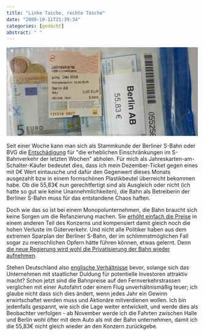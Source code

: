 ```yaml
---
title: "Linke Tasche, rechte Tasche"
date: "2009-10-11T21:39:34"
categories: [gedacht]
abstract: " "
---
```


![Kompensation für das S-Bahn-Chaos](kompensation.jpg)

Seit einer Woche kann man sich als Stammkunde der Berliner S-Bahn oder BVG die [Entschädigung](http://www.s-bahn-berlin.de/aboundtickets/abo_freimonat.htm) für "die erheblichen Einschränkungen im S-Bahnverkehr der letzten Wochen" abholen. Für mich als Jahreskarten-am-Schalter-Käufer bedeutet dies, dass ich mein Dezember-Ticket gegen eines mit 0€ Wert eintausche und dafür den Gegenwert dieses Monats ausgezahlt bzw in einem formschönen Plastikbeutel überreicht bekommen habe. Ob die 55,83€ nun gerechtfertigt sind als Ausgleich oder nicht (ich hatte so gut wie keine Unannehmlichkeiten), die Bahn als Betreiberin der Berliner S-Bahn muss für das entstandene Chaos haften.

Doch wie das so ist bei einem Monopolunternehmen, die Bahn braucht sich keine Sorgen um die Refanzierung machen. Sie [erhöht einfach die Preise]( http://www.tagesspiegel.de/wirtschaft/Deutsche-Bahn-Preiserhoehung;art271,2917520) in einem anderen Teil des Konzerns und kompensiert damit gleich noch die hohen Verluste im Güterverkehr. Und nicht alle Politiker haben aus dem extremen Sparplan der Berliner S-Bahn, der im schlimmstmöglichen Fall sogar zu menschlichen Opfern hätte führen können, etwas gelernt. Denn [die neue Regierung wird wohl die Privatisierung der Bahn wieder aufnehmen](http://www.tagesspiegel.de/wirtschaft/Deutsche-Bahn-Privatisierung-CDU-FDP-S-Bahn;art271,2911189).

Stehen Deutschland also [englische Verhältnisse](http://www.bahn-unterm-hammer.de/index.php?option=com_content&task=view&id=10&Itemid=42) bevor, solange sich das Unternehmen mit staatlicher Duldung für potentielle Investoren attraktiv macht? Schon jetzt sind die Bahnpreise auf den Fernverkehrstrassen verglichen mit einer Autofahrt oder einem Flug unverhältnismäßig teuer; ich glaube nicht dass sich dies ändert, wenn jedes Jahr ein Gewinn erwirtschaftet werden muss und Aktionäre mitverdienen wollen. Ich bin jedenfalls gespannt, wie sich die Lage weiter entwickelt, und werde dies als Beobachter verfolgen - ab November werde ich die Fahrten zwischen Halle und Berlin wohl öfter mit dem Auto als mit der Bahn unternehmen, damit ich die 55,83€ nicht gleich wieder an den Konzern zurückgebe.
